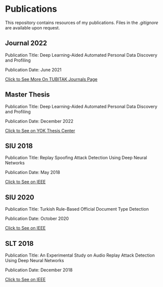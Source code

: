 # Publications

This repository contains resources of my publications.
Files in the _.gitignore_ are available upon request.

## Journal 2022

Publication Title: Deep Learning-Aided Automated Personal Data Discovery and Profiling

Publication Date: June 2021

[Click to See More On TUBITAK Journals Page](https://journals.tubitak.gov.tr/elektrik/abstract.htm?id=30487)

## Master Thesis

Publication Title: Deep Learning-Aided Automated Personal Data Discovery and Profiling

Publication Date: December 2022

[Click to See on YOK Thesis Center](https://bit.ly/3v94Ota)

## SIU 2018

Publication Title: Replay Spoofing Attack Detection Using Deep Neural Networks

Publication Date: May 2018

[Click to See on IEEE](https://ieeexplore.ieee.org/abstract/document/8404584)

## SIU 2020

Publication Title: Turkish Rule-Based Official Document Type Detection

Publication Date: October 2020

[Click to See on IEEE](https://ieeexplore.ieee.org/document/9302159)

## SLT 2018

Publication Title: An Experimental Study on Audio Replay Attack Detection Using Deep Neural Networks

Publication Date: December 2018

[Click to See on IEEE](https://ieeexplore.ieee.org/document/8639511)
